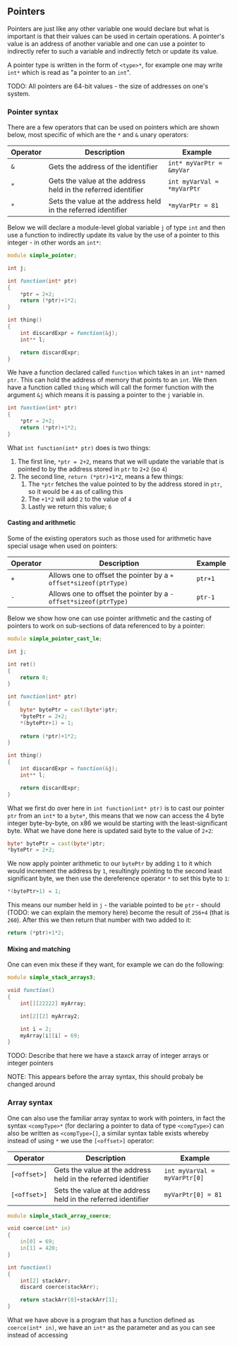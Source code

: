 ## Pointers

Pointers are just like any other variable one would declare but what is important is that
their values can be used in certain operations. A pointer's value is an address of another
variable and one can use a pointer to indirectly refer to such a variable and indirectly
fetch or update its value.

A pointer type is written in the form of `<type>*`, for example one may write `int*` which
is read as "a pointer to an `int`".

TODO: All pointers are 64-bit values - the size of addresses on one's system.

### Pointer syntax

There are a few operators that can be used on pointers which are shown below, most specific of which are the `*` and `&` unary operators:

| Operator | Description | Example|
|----------|-------------|--------|
| `&`      | Gets the address of the identifier | `int* myVarPtr = &myVar`   |
| `*`      | Gets the value at the address held in the referred identifier | `int myVarVal = *myVarPtr` |
| `*`      | Sets the value at the address held in the referred identifier | `*myVarPtr = 81` |

Below we will declare a module-level global variable `j` of type `int` and then use a function to indirectly update its value by the use of a pointer to this integer - in other words an `int*`:

```{.d numberLines=1}
module simple_pointer;

int j;

int function(int* ptr)
{
    *ptr = 2+2;
    return (*ptr)+1*2;
}

int thing()
{
    int discardExpr = function(&j);
    int** l;

    return discardExpr;
}
```

We have a function declared called `function` which takes in an `int*` named `ptr`. This can hold the address of memory that points to an `int`. We then have a function called `thing` which will call the former function with the argument `&j` which means it is passing a pointer to the `j` variable in.

```{.d numberLines=1}
int function(int* ptr)
{
    *ptr = 2+2;
    return (*ptr)+1*2;
}
```

What `int function(int* ptr)` does is two things:

1. The first line, `*ptr = 2+2`, means that we will update the variable that is pointed to by the address stored in `ptr` to `2+2` (so `4`)
2. The second line, `return (*ptr)+1*2`, means a few things:
    1. The `*ptr` fetches the value pointed to by the address stored in `ptr`, so it would be `4` as of calling this
    2. The `+1*2` will add `2` to the value of `4`
    3. Lastly we return this value; `6`

#### Casting and arithmetic

Some of the existing operators such as those used for arithmetic have special usage when used on pointers:

| Operator | Description | Example|
|----------|-------------|--------|
| `+`      | Allows one to offset the pointer by a `+ offset*sizeof(ptrType)` | `ptr+1` |
| `-`      | Allows one to offset the pointer by a `- offset*sizeof(ptrType)` | `ptr-1` |

Below we show how one can use pointer arithmetic and the casting of pointers to work on sub-sections of data referenced to by a pointer:

```{.d linenums="1" hl_lines="12-14"}
module simple_pointer_cast_le;

int j;

int ret()
{
    return 0;
}

int function(int* ptr)
{
    byte* bytePtr = cast(byte*)ptr;
    *bytePtr = 2+2;
    *(bytePtr+1) = 1;
    
    return (*ptr)+1*2;
}

int thing()
{
    int discardExpr = function(&j);
    int** l;

    return discardExpr;
}
```

What we first do over here in `int function(int* ptr)` is to cast our pointer `ptr` from an `int*` to a `byte*`, this means that we now can access the 4 byte integer byte-by-byte, on x86 we would be starting with the least-significant byte. What we have done here is updated said byte to the value of `2+2`:

```{.d linenums="1"}
byte* bytePtr = cast(byte*)ptr;
*bytePtr = 2+2;
```

We now apply pointer arithmetic to our `bytePtr` by adding `1` to it which would increment the address by `1`, resultingly pointing to the second least significant byte, we then use the dereference operator `*` to set this byte to `1`:

```{.d linenums="1"}
*(bytePtr+1) = 1;

```

This means our number held in `j` - the variable pointed to be `ptr` - should (TODO: we can explain the memory here) become the result of `256+4` (that is `260`). After this we then return that number with two added to it:

```{.d linenums="1"}
return (*ptr)+1*2;
```

#### Mixing and matching

One can even mix these if they want, for example we can do the following:

```{.d numberLines=1}
module simple_stack_arrays3;

void function()
{
    int[][22222] myArray;

    int[2][2] myArray2;

    int i = 2;
    myArray[i][i] = 69;
}
```

TODO: Describe that here we have a staxck array of integer arrays or integer pointers

NOTE: This appears before the array syntax, this should probaly be changed around

### Array syntax

One can also use the familiar array syntax to work with pointers, in fact the syntax `<compType>*` (for declaring a pointer to data of type `<compType>`) can also be written as `<compType>[]`, a similar syntax table exists whereby instead of using `*` we use the `[<offset>]` operator:

| Operator | Description | Example|
|----------|-------------|--------|
| `[<offset>]`      | Gets the value at the address held in the referred identifier | `int myVarVal = myVarPtr[0]` |
| `[<offset>]`      | Sets the value at the address held in the referred identifier | `myVarPtr[0] = 81` |

```{.d numberLines="1"}
module simple_stack_array_coerce;

void coerce(int* in)
{
    in[0] = 69;
    in[1] = 420;
}

int function()
{
    int[2] stackArr;
    discard coerce(stackArr);

    return stackArr[0]+stackArr[1];
}
```

What we have above is a program that has a function defined as `coerce(int* in)`, we have an `int*` as the parameter and as you can see instead of accessing 